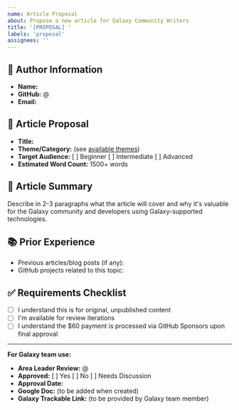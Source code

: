 ```yaml
---
name: Article Proposal
about: Propose a new article for Galaxy Community Writers
title: '[PROPOSAL] '
labels: 'proposal'
assignees: ''
---
```


## 👤 Author Information
- **Name:** 
- **GitHub:** @
- **Email:** 

## 📝 Article Proposal
- **Title:** 
- **Theme/Category:** (see [available themes](../../../themes/))
- **Target Audience:** [ ] Beginner [ ] Intermediate [ ] Advanced
- **Estimated Word Count:** 1500+ words

## 🎯 Article Summary
Describe in 2-3 paragraphs what the article will cover and why it's valuable for the Galaxy community and developers using Galaxy-supported technologies.

## 📚 Prior Experience
- Previous articles/blog posts (if any):
- GitHub projects related to this topic:

## ✅ Requirements Checklist
- [ ] I understand this is for original, unpublished content
- [ ] I'm available for review iterations
- [ ] I understand the $60 payment is processed via GitHub Sponsors upon final approval

---
**For Galaxy team use:**
- **Area Leader Review:** @
- **Approved:** [ ] Yes [ ] No [ ] Needs Discussion
- **Approval Date:** 
- **Google Doc:** (to be added when created)
- **Galaxy Trackable Link:** (to be provided by Galaxy team member)
